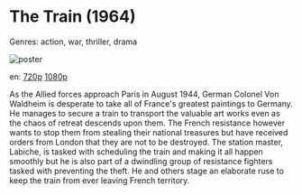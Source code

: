 # The Train (1964)

Genres: action, war, thriller, drama

![poster](http://image.tmdb.org/t/p/w500/6wpWPBj80msD142n5p8xoX6dT06.jpg)

en:
  [720p](magnet:?xt=urn:btih:7E10E0E8C4C97F92445273E9959DA7EDB145C31A&tr=udp://glotorrents.pw:6969/announce&tr=udp://tracker.opentrackr.org:1337/announce&tr=udp://torrent.gresille.org:80/announce&tr=udp://tracker.openbittorrent.com:80&tr=udp://tracker.coppersurfer.tk:6969&tr=udp://tracker.leechers-paradise.org:6969&tr=udp://p4p.arenabg.ch:1337&tr=udp://tracker.internetwarriors.net:1337)
  [1080p](magnet:?xt=urn:btih:7FEA0584F815944542010973DE96D5CCBF46F9A1&tr=udp://glotorrents.pw:6969/announce&tr=udp://tracker.opentrackr.org:1337/announce&tr=udp://torrent.gresille.org:80/announce&tr=udp://tracker.openbittorrent.com:80&tr=udp://tracker.coppersurfer.tk:6969&tr=udp://tracker.leechers-paradise.org:6969&tr=udp://p4p.arenabg.ch:1337&tr=udp://tracker.internetwarriors.net:1337)
  


As the Allied forces approach Paris in August 1944, German Colonel Von Waldheim is desperate to take all of France's greatest paintings to Germany. He manages to secure a train to transport the valuable art works even as the chaos of retreat descends upon them. The French resistance however wants to stop them from stealing their national treasures but have received orders from London that they are not to be destroyed. The station master, Labiche, is tasked with scheduling the train and making it all happen smoothly but he is also part of a dwindling group of resistance fighters tasked with preventing the theft. He and others stage an elaborate ruse to keep the train from ever leaving French territory.